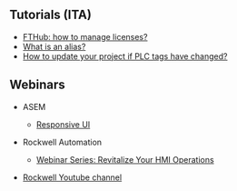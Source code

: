 ## Tutorials (ITA)
  - [FTHub: how to manage licenses?](https://www.youtube.com/watch?v=BVXPn04wZ8M&ab_channel=ASEMS.r.l.)
  - [What is an alias?](https://youtu.be/BoWB3jcCFg8)
  - [How to update your project if PLC tags have changed?](https://youtu.be/BrhrQNulqSM)

## Webinars
  - ASEM 
    - [Responsive UI](https://www.youtube.com/watch?v=1fI2JVNK3qY&ab_channel=ASEMS.r.l.)
  - Rockwell Automation
    - [Webinar Series: Revitalize Your HMI Operations](https://www.rockwellautomation.com/en-us/events/webinars/revitalize-your-hmi-operations-webinar-series.html)

- [Rockwell Youtube channel](https://www.youtube.com/playlist?list=PL3K_BigUXJ1M1-JpRiwIIhzJUbhwtK3yy)
